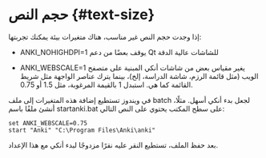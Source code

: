 # حجم النص {#text-size}

إذا وجدت حجم النص غير مناسب، هناك متغيرات بيئة يمكنك تجربتها:

- ANKI_NOHIGHDPI=1 يوقف بعضًا من دعم Qt للشاشات عالية الدقة

- ANKI_WEBSCALE=1 يغير مقياس بعض من شاشات أنكي المبنية على متصفح الويب
  (مثل قائمة الرزم، شاشة الدراسة، إلخ)، بينما يترك عناصر الواجهة مثل شريط القائمة كما هي.
  استبدل 1 بالقيمة المرغوبة، مثل 1.5 أو 0.75.

في ويندوز تستطيع إضافة هذه المتغيرات إلى ملف batch لجعل بدء أنكي أسهل. مثلًا،
أنشئ ملفًا باسم startanki.bat على سطح المكتب يحتوي على النص التالي:

    set ANKI_WEBSCALE=0.75
    start "Anki" "C:\Program Files\Anki\anki"

بعد حفظ الملف، تستطيع النقر عليه نقرًا مزدوجًا لبدء أنكي مع هذا الإعداد.
